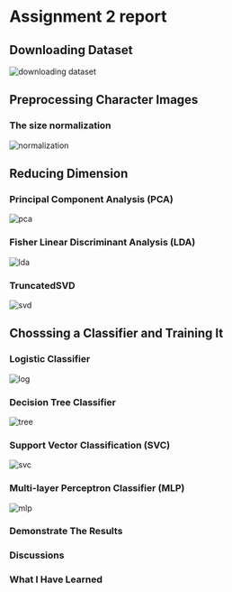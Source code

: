 # Assignment 2 report
## Downloading Dataset
![downloading dataset](https://user-images.githubusercontent.com/32957934/42211793-f9c8bcd6-7ee6-11e8-9e26-b57ef4db6bca.jpg)
## Preprocessing Character Images
### The size normalization
![normalization](https://user-images.githubusercontent.com/32957934/42211831-15883906-7ee7-11e8-9db6-c004b2a091d5.JPG)
## Reducing Dimension 
### Principal Component Analysis (PCA)
![pca](https://user-images.githubusercontent.com/32957934/42212117-cfb22346-7ee7-11e8-9e3c-2da236280065.JPG)
### Fisher Linear Discriminant Analysis (LDA)
![lda](https://user-images.githubusercontent.com/32957934/42212364-7620afd6-7ee8-11e8-9492-97a4c552404a.JPG)
### TruncatedSVD
![svd](https://user-images.githubusercontent.com/32957934/42212281-3aa42b4a-7ee8-11e8-956b-785f450c531b.JPG)
## Chosssing a Classifier and Training It
### Logistic Classifier
![log](https://user-images.githubusercontent.com/32957934/42213207-b25493bc-7eea-11e8-8f2c-985420f04e06.JPG)
### Decision Tree Classifier
![tree](https://user-images.githubusercontent.com/32957934/42213208-b2846376-7eea-11e8-8336-a776a5a37096.JPG)
### Support Vector Classification (SVC)
![svc](https://user-images.githubusercontent.com/32957934/42213209-b2b5402c-7eea-11e8-95f5-c083e627c3b8.JPG)
### Multi-layer Perceptron Classifier (MLP)
![mlp](https://user-images.githubusercontent.com/32957934/42213210-b2dece24-7eea-11e8-9a38-3e0e6e90a088.JPG)

### Demonstrate The Results

### Discussions
>#### 
>#### 
>#### 
>
### What I Have Learned
>#### 
>#### 

